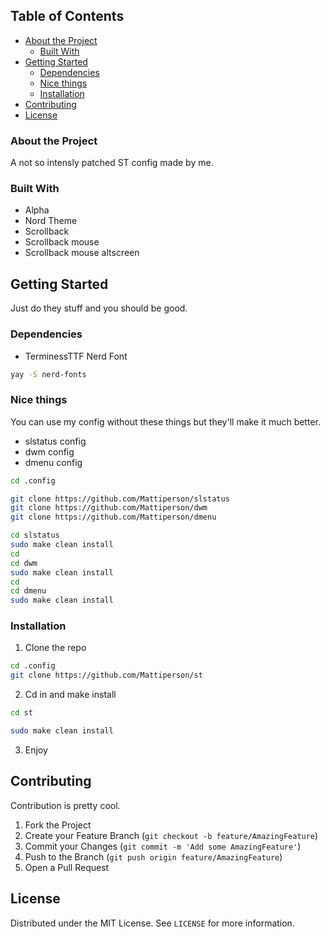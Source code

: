 <!-- TABLE OF CONTENTS -->
## Table of Contents

* [About the Project](#about-the-project)
  * [Built With](#built-with)
* [Getting Started](#getting-started)
  * [Dependencies](#dependencies)
  * [Nice things](#nice-things)
  * [Installation](#installation)
* [Contributing](#contributing)
* [License](#license)



### About the Project
A not so intensly patched ST config made by me.



### Built With

* Alpha
* Nord Theme
* Scrollback
* Scrollback mouse
* Scrollback mouse altscreen



<!-- GETTING STARTED -->
## Getting Started

Just do they stuff and you should be good.

### Dependencies
* TerminessTTF Nerd Font
```sh
yay -S nerd-fonts
```

### Nice things

You can use my config without these things but they'll make it much better.
* slstatus config
* dwm config
* dmenu config
```sh
cd .config
```
```sh
git clone https://github.com/Mattiperson/slstatus
git clone https://github.com/Mattiperson/dwm
git clone https://github.com/Mattiperson/dmenu
```
```sh
cd slstatus
sudo make clean install
cd
cd dwm
sudo make clean install
cd
cd dmenu
sudo make clean install
```

### Installation

1. Clone the repo
```sh
cd .config
git clone https://github.com/Mattiperson/st
```
2. Cd in and make install
```sh
cd st
```
```sh
sudo make clean install
```
3. Enjoy



<!-- CONTRIBUTING -->
## Contributing

Contribution is pretty cool.

1. Fork the Project
2. Create your Feature Branch (`git checkout -b feature/AmazingFeature`)
3. Commit your Changes (`git commit -m 'Add some AmazingFeature'`)
4. Push to the Branch (`git push origin feature/AmazingFeature`)
5. Open a Pull Request



<!-- LICENSE -->
## License

Distributed under the MIT License. See `LICENSE` for more information.
